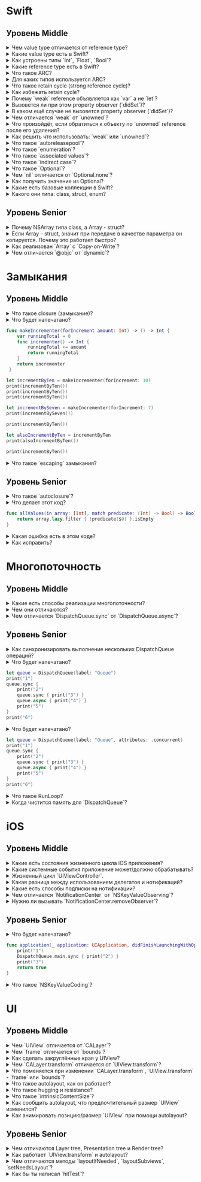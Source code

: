 # Swift

## Уровень Middle

<details>
<summary>Чем value type отличается от reference type?</summary>
    
* value type передаётся / присваивается по значению, т.е. каждая переменная получает свою копию объекта.
* reference type передаётся / присваивается ссылке, т.е. все переменные указывают на одну копию объекта.
</details>

<details>
<summary>Какие value type есть в Swift?</summary>

* `struct`
* `enumeration`
</details>

<details>
<summary>Как устроены типы `Int`, `Float`, `Bool`?</summary>
"Простые" типы: `Int`, `Float`, `Bool` и тд. являются структурами
</details>

<details>
<summary>Какие reference type есть в Swift?</summary>

* `class`
* `closure`
* `recursive enumeration`
</details>

<details>
<summary>Что такое ARC?</summary>

Система управления памятью на основе подсчёта количества сильных ссылок (счётчик ссылок) на объект.
</details>

<details>
<summary>Для каких типов используется ARC?</summary>

reference type
</details>

<details>
<summary>Что такое retain cycle (strong reference cycle)?</summary>

Ситуация, при которой 2+ объекта держат сильные ссылки друг на друга, не позволяя счётчикам ссылок занулиться и освободить память.
</details>

<details>
<summary>Как избежать retain cycle?</summary>

 * `weak` reference
 * `unowned` reference
</details>

<details>
<summary>Почему `weak` reference объявляется как `var` а не `let`?</summary>

`ARC` запишет в эту ссылку `nil` при удалении объекта.
</details>

<details>
<summary>Вызовется ли при этом property observer (`didSet`)?</summary>

Нет
</details>

<details>
<summary>В каком ещё случае не вызовется property observer (`didSet`)?</summary>

* `init`
* `didSet`

</details>

<details>
<summary>Чем отличается `weak` от `unowned`?</summary>

* `weak`: `ARC` запишет в эту ссылку `nil` при удалении объекта.
* `unowned`: `ARC` НЕ запишет в эту ссылку `nil` при удалении объекта.
</details>

<details>
<summary>Что произойдёт, если обратиться к объекту по `unowned` reference после его удаления?</summary>

Падение приложения / `runtime error`
</details>

<details>
<summary>Как решить что использовать: `weak` или `unowned`?</summary>

* `unowned` - более производительный вариант, нужно использовать в тех местах, где есть уверенность что объект не будет удалён.
* `weak` - во всех остальных случаях.
</details>

<details>
<summary>Что такое `autoreleasepool`?</summary>


* В `Objective-C`, `NSAutoreleasePool` - объект, в который помещаются ссылки на объекты. При `drain` делает `release` для каждого `autorelease` посланного объекту.
* В `Swift` - функция, принимающая на вход замыкание. После выполнения замыкания делает тоже самое для `Objective-C` объектов.
</details>

<details>
<summary>Что такое `enumeration`?</summary>

Value type, который может принимать одно из заданных значений (case).
</details>

<details>
<summary>Что такое `associated values`?</summary>

Значение `enumeration` может иметь кортеж ассоциированных с ним значений любого типа.
</details>

<details>
<summary>Что такое `indirect case`?</summary>

Кортеж ассоциированных значений может содержать другое значение из этого же `enumeration`.
</details>

<details>
<summary>Что такое `Optional`?</summary>

`enumeration` с 2мя значениями: `case none`, `case some(Wrapped)`
</details>

<details>
<summary>Чем `nil` отличается от `Optional.none`?</summary>

* `nil` - синтаксический сахар для `Optional.none`
* Возможно из-за того, что `Optional` реализует протокол `ExpressibleByNilLiteral`.
</details>

<details>
<summary>Как получить значение из Optional?</summary>

* `!`
* `if let`
* `guard let`
* `??`
* `switch`
* `map`
* `flatMap`
</details>

<details>
<summary>Какие есть базовые коллекции в Swift?</summary>

* `Array`
* `Dictionary`
* `Set`
</details>

<details>
<summary>Какого они типа: class, struct, enum?</summary>

* struct
</details>

## Уровень Senior

<details>
<summary>Почему NSArray типа class, а Array - struct?</summary>

Сделано специально, чтобы избежать ошибок из-за изменения массива из другого потока при работе с ним на текущем потоке.
</details>

<details>
<summary>Если Array - struct, значит при передаче в качестве параметра он копируется. Почему это работает быстро?</summary>

`Copy-on-Write`
</details>

<details>
<summary>Как реализован `Array` с `Copy-on-Write`?</summary>

Внутри `Array` хранится класс `ManagedBuffer`, который отвечает за фактическое хранение данных.
При каждой модификации `Array` делается проверка `isKnownUniquelyReferenced`. Если на объект более одной ссылки, делается копия.
</details>

<details>
<summary>Чем отличается `@objc` от `dynamic`?</summary>

* `@objc` - метод доступен из `Objective-C`. В `Objective-C` вызывается динамически, в `Swift` - статически.
* `dynamic` - метод вызывается в `Swift` динамически.
</details>


# Замыкания

## Уровень Middle

<details>
<summary>Что такое closure (замыкание)?</summary>

Отдельный блок кода, который можно передавать как параметр и вызывать в процессе выполнения программы.
</details>

<details>
<summary>Что будет напечатано?
	    
```Swift
func makeIncrementer(forIncrement amount: Int) -> () -> Int {
	var runningTotal = 0
	func incrementer() -> Int {
	    runningTotal += amount
	    return runningTotal
	}
	return incrementer
 }

let incrementByTen = makeIncrementer(forIncrement: 10)
print(incrementByTen())
print(incrementByTen())
print(incrementByTen())

let incrementBySeven = makeIncrementer(forIncrement: 7)
print(incrementBySeven())

print(incrementByTen())

let alsoIncrementByTen = incrementByTen
print(alsoIncrementByTen())

print(incrementByTen())
```

</summary>
10 20 30 7 40 50 60
</details>

<details>
<summary>Что такое `escaping` замыкания?</summary>

Замыкания, помеченные как `escaping` параметр функции, могут быть вызваны после завершения функции.
</details>

## Уровень Senior

<details>
<summary>Что такое `autoclosure`?</summary>

* `autoclosure` - замыкание, которое автоматически создаётся для того, чтобы обернуть выражение, переданное в качестве аргумента при вызове функции.
* `autoclosure` позволяет отложить вычисление выражения с момента вызова до того момента, когда значение понадобится.
</details>

<details>
<summary>Что делает этот код?

```Swift
func allValues(in array: [Int], match predicate: (Int) -> Bool) -> Bool {
	return array.lazy.filter { !predicate($0) }.isEmpty
}
```
</summary>

Проверяет, что все элементы массива удовлетворяют предикату.
</details>

<details>
<summary>Какая ошибка есть в этом коде?</summary>

Ошибка компиляции: `error: closure use of non-escaping parameter 'predicate' may allow it to escape`

`non-escaping` замыкание используется как `escaping`
</details>

<details>
<summary>Как исправить?</summary>

```Swift
func allValues(in array: [Int], match predicate: (Int) -> Bool) -> Bool {
    return array.filter { !predicate($0) }.isEmpty
}
```
Минус: Создание промежуточного массива. Лишнее потребление памяти.

```Swift
func allValues(in array: [Int], match predicate: @escaping (Int) -> Bool) -> Bool {
	return array.lazy.filter { !predicate($0) }.isEmpty
}
```
Минус: Замыкание стало escaping, что противоречит сути (оно всегда вызывается до завершения функции `allValues`), и лишает компилятор возможности оптимизировать код.

Правильный вариант:
```Swift
func allValues(in array: [Int], match predicate: (Int) -> Bool) -> Bool {
	return withoutActuallyEscaping(predicate) { escapablePredicate in
		array.lazy.filter { !escapablePredicate($0) }.isEmpty
	}
}
```
</details>

# Многопоточность

## Уровень Middle

<details>
<summary>Какие есть способы реализации многопоточности?</summary>

* `OperationQueue`
* `DispatchQueue`
* `Thread`

</details>

<details>
<summary>Чем они отличаются?</summary>

* `DispatchQueue` - абстракция поверх потоков. Очередь, управляющая выполнением поставленных в неё задач на пуле потоков управляемых системой.
* `OperationQueue` - высокоуровневая надстройка поверх `DispatchQueue`.
	* Предоставляет следующие возможности поверх `DispatchQueue`:
		1. Установка зависимостей между задачами.
		2. Отмена всех операций.
		3. Получение количества операций в очереди.
		4. Динамическое управление количеством одновременно выполняемых операций.
		5. Приостановка выполнения.

</details>

<details>
<summary>Чем отличается `DispatchQueue.sync` от `DispatchQueue.async`?</summary>

* `DispatchQueue.async` - ставит задачу в очередь и продолжает выполнение.
* `DispatchQueue.sync` - ставит задачу в очередь и ждёт, пока эта операция будет выполнена.
</details>

## Уровень Senior

<details>
<summary>Как синхронизировать выполнение нескольких DispatchQueue операций?</summary>

* `DispatchGroup`
* `DispatchQueue.sync(flags: .barrier) {}`
</details>

<details>
<summary>Что будет напечатано?

```Swift
let queue = DispatchQueue(label: "Queue")            
print("1")            
queue.sync {
    print("2")            
    queue.sync { print("3") }
    queue.async { print("4") }            
    print("5")
}            
print("6")
```	    
</summary>

1 2 (Приложение зависнет / упадёт)
</details>

<details>
<summary>Что будет напечатано?

```Swift
let queue = DispatchQueue(label: "Queue", attributes: .concurrent)
print("1")
queue.sync {
    print("2")
    queue.sync { print("3") }
    queue.async { print("4") }
    print("5")
}
print("6")
```	    
</summary>

* 1 2 3 4 5 6
* 1 2 3 5 4 6
* 1 2 3 5 6 4
</details>

<details>
<summary>Что такое RunLoop?</summary>

Программный интерфейс обработки входных источников и операций, запускаемых на потоке, в цикле<br/>
Всегда есть на главном потоке.<br/>
Каждая операция на RunLoop оборачивается в `autoreleasepool`.<br/>
Нужен для работы таймеров.<br/>
Нет у `DispatchQueue`.
</details>

<details>
<summary>Когда чистится память для `DispatchQueue`?</summary>

Зависит от параметра `DispatchQueue.AutoreleaseFrequency` при создании очереди.
Стандартное поведение - когда у очереди нет активных задач.
</details>
 
# iOS

## Уровень Middle

<details>
<summary>Какие есть состояния жизненного цикла iOS приложения?</summary>

* Not running
* Inactive
* Active
* Background
* Suspend
</details>

<details>
<summary>Какие системные события приложение может/должно обрабатывать?</summary>

* **Memory warning**
* **Protected data becomes available/unavailable**
* **State restoration**
* **Open URLs**
* **Local/remote notifications**
* **Location changes**
* **Application shortcuts**
* AV sessions
* File download
* Handoff tasks
* Inter-app communication
</details>

<details>
<summary>Жизненный цикл `UIViewController`.</summary>

* `init`
* `viewDidLoad`
* `viewWillAppear`
* `viewDidAppear`
* `viewWillLayoutSubviews`
* `viewDidLayoutSubviews`
* `viewWillDisappear`
* `viewDidDisappear`
* `willMove(toParent:)`
* `didMove(toParent:)`
* `deinit`
</details>

<details>
<summary>Какая разница между использованием делегатов и нотификаций?</summary>

Общее:
* Получение уведомлений при каком-то изменении наблюдаемого объекта.

Различия:
* Делегирование позволяет передать часть логики другому объекту. Этот объект один и отвечает только на те вопросы, которые ему задают.
* Нотификации позволяют подписаться на любые изменения наблюдаемого объекта.
* Количество подписчиков на нотификации не ограничено.
* Подписчики не влияют на логику поведения наблюдаемого объекта.
</details>

<details>
<summary>Какие есть способы подписки на нотификации?</summary>

* `NotificationCenter`
* `NSKeyValueObserving`
</details>

<details>
<summary>Чем отличается `NotificationCenter` от `NSKeyValueObserving`?</summary>

* `NotificationCenter` - ручная посылка нотификаций всем подписчикам. Для подписки нужен доступ к наблюдаемому классу, чтобы посылать нотификации.
* `NSKeyValueObserving` - все наследники NSObject автоматически посылают сообщения всем своим подписчикам при изменении своих полей. Можно подписаться на изменение полей любого класса.
</details>

<details>
<summary>Нужно ли вызывать `NotificationCenter.removeObserver`?</summary>

Есть 2 способа подписки: через селектор и через замыкание (блок).
Если используются замыкания - отписываться обязательно нужно.
Если используется селектор, начиная с iOS 9.0 это не обязательно. До iOS 9.0, произойдёт падение, если объект удаляется, пока у него есть подписчики.
</details>

## Уровень Senior

<details>
<summary>Что будет напечатано?

```Swift
func application(_ application: UIApplication, didFinishLaunchingWithOptions launchOptions: [UIApplication.LaunchOptionsKey : Any]? = nil) -> Bool {
	print("1")
	DispatchQueue.main.sync { print("2") }
	print("3")
	return true
}
```
</summary>

1 (Приложение зависнет / упадёт)
</details>

<details>
<summary>Что такое `NSKeyValueCoding`?</summary>

Механизм непрямого доступа к полям любого наследника `NSObject` по имени или ключу.
</details>

# UI

## Уровень Middle

<details>
<summary>Чем `UIView` отличается от `CALayer`?</summary>

* `CALayer` отвечает за представление информации на экране.
* `UIView` содержит в себе `CALayer`, отвечает за взаимодействие с пользователем (`UIResponder`) и участвует в расчёте геометрии представления на экране (layout).
</details>

<details>
<summary>Чем `frame` отличается от `bounds`?</summary>

* `frame` - координаты UIView в родительской системе координат.
* `bounds` - координаты видимой области в собственной системе координат.
</details>

<details>
<summary>Как сделать закруглённые края у UIView?</summary>

1.
```Swift
clipsToBounds = true
layer.cornerRadius = *value*
```
Минус: часто пересчитывается.
   
2.
```Swift
mask = MaskView()
MaskView.layerClass = CAShapeLayer.self
shapeLayer.path = UIBezierPath
```
Минус: Обновление маски только при изменении frame

3.
```Swift
layer.cornerRadius = *value*
layer.maskedCorners = [.layerMinXMinYCorner, .layerMaxXMinYCorner, ...]
layer.masksToBounds = true
```
Минус: `layer.maskedCorners` доступен с iOS 11.0+.
</details>

<details>
<summary>Чем `CALayer.transform` отличается от `UIView.transform`?</summary>

* `CALayer.transform` - `CATransform3D`
* `UIView.transform` - `CGAffineTransform` (2D)
</details>

<details>
<summary>Что поменяется при изменении `CALayer.transform`, `UIView.transform` - `frame` или `bounds`?</summary>

frame
</details>

<details>
<summary>Что такое autolayout, как он работает?</summary>

Система динамического расчёта позиции и размера UIView.
Для определения позиции и размера используются заданные для UIView правила (констреинты).
</details>

<details>
<summary>Что такое hugging и resistance?</summary>
	   
Приоритеты, с которыми `UIView` противостоит попыткам растянуть / сжать её от `intrinsicContentSize`.
</details>

<details>
<summary>Что такое `intrinsicContentSize`?</summary>

Предпочтительный размер `UIView` для отображения всех внутренностей. Не учитывает внешние ограничения.
</details>

<details>
<summary>Как сообщить autolayout, что предпочтительный размер `UIView` изменился?</summary>

Вызвать метод `invalidateIntrinsicContentSize`.
</details>

<details>
<summary>Как анимировать позицию/размер `UIView` при помощи autolayout?</summary>

```Swift
constraint.constant = *value*
UIView.animate(withDuration: <duration>) { self.layoutIfNeeded() }
```
</details>

## Уровень Senior

<details>
<summary>Чем отличаются Layer tree, Presentation tree и Render tree?</summary>

* Layer tree - объекты в этом дереве хранят конечные значения анимаций. При изменении свойств слоя используется объект из этого дерева.
* Presentation tree - объекты в этом дереве хранят текущие значения анимаций.
* Render tree - используется для фактической отрисовки. Не доступно для разработчика.
</details>

<details>
<summary>Как работает `UIView.transform` и autolayout?</summary>

autolayout работает с `frame` `UIView` до трансформации.
Значение фрейма после трансформации не определено и должно игнорироваться.
</details>

<details>
<summary>Чем отличаются методы `layoutIfNeeded`, `layoutSubviews`, `setNeedsLayout`?</summary>

* `layoutIfNeeded` - немедленно обновляет layout, если это необходимо. Может начать выше по дереву.
* `layoutSubviews` - непосредственный layout, начиная с текущего `UIView` и ниже по дереву. В документации не рекомендуется вызывать этот метод напрямую.
* `setNeedsLayout` - помечает layout как требующий обновления. layout произойдёт на следующий цикл обновления UI.
</details>

<details>
<summary>Как бы ты написал `hitTest`?</summary>

```Swift
func hitTest(_ point: CGPoint, with event: UIEvent?) -> UIView? {
	guard point(inside: point, with: event) else { return nil }
	guard isUserInteractionEnabled && !isHidden && alpha >= 0.01 else { return nil }
	for subview in subviews.reversed() {
		if let hitView = subview.hitTest(convert(point, to: subview), with: event) {
			return hitView
		}
	}
	return self
}    
```
</details>
